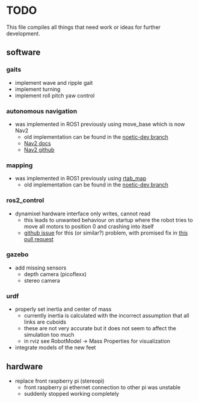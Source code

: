 # TODO

This file compiles all things that need work or ideas for further development.

## software

### gaits
- implement wave and ripple gait
- implement turning
- implement roll pitch yaw control

### autonomous navigation
- was implemented in ROS1 previously using move_base which is now Nav2
    - old implementation can be found in the [noetic-dev branch](https://github.com/informatik-mannheim/akrobat/tree/noetic-dev)
    - [Nav2 docs](https://docs.nav2.org/)
    - [Nav2 github](https://github.com/ros-navigation/navigation2)

### mapping
- was implemented in ROS1 previously using [rtab_map](https://wiki.ros.org/rtabmap_ros/noetic_and_newer)
    - old implementation can be found in the [noetic-dev branch](https://github.com/informatik-mannheim/akrobat/tree/noetic-dev)

### ros2_control

- dynamixel hardware interface only writes, cannot read
    - this leads to unwanted behaviour on startup where the robot tries to move all motors to position 0 and crashing into itself
    - [github issue](https://github.com/dynamixel-community/dynamixel_hardware/issues/90#issuecomment-2243505547) for this (or similar?) problem, with promised fix in [this pull request](https://github.com/dynamixel-community/dynamixel_hardware/pull/89)

### gazebo

- add missing sensors
    - depth camera (picoflexx)
    - stereo camera

### urdf

- properly set inertia and center of mass
    - currently inertia is calculated with the incorrect assumption that all links are cuboids
    - these are not very accurate but it does not seem to affect the simulation too much
    - in rviz see RobotModel -> Mass Properties for visualization
- integrate models of the new feet

## hardware

- replace front raspberry pi (stereopi)
    - front raspberry pi ethernet connection to other pi was unstable
    - suddenly stopped working completely
